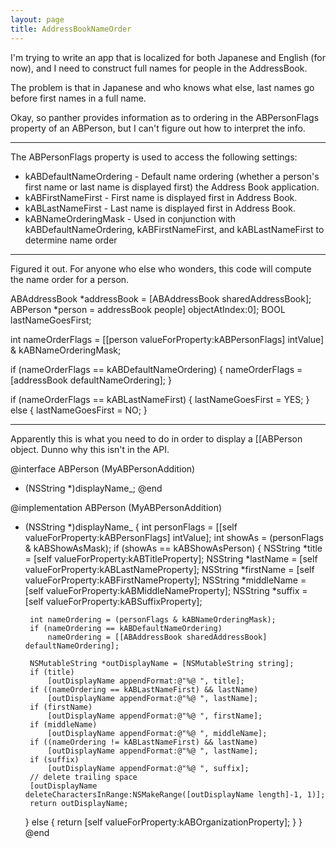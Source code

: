 ```yaml
---
layout: page
title: AddressBookNameOrder
---
```


I'm trying to write an app that is localized for both Japanese and English (for now), and I need to construct full names for people in the AddressBook.

The problem is that in Japanese and who knows what else, last names go before first names in a full name.

Okay, so panther provides information as to ordering in the ABPersonFlags property of an ABPerson, but I can't figure out how to interpret the info.

----

The ABPersonFlags property is used to access the following settings:

* kABDefaultNameOrdering - Default name ordering (whether a person's first name or last name is displayed first) the Address Book application.
* kABFirstNameFirst - First name is displayed first in Address Book.
* kABLastNameFirst - Last name is displayed first in Address Book.
* kABNameOrderingMask - Used in conjunction with kABDefaultNameOrdering, kABFirstNameFirst, and kABLastNameFirst to determine name order


----

Figured it out.  For anyone who else who wonders, this code will compute the name order for a person.

    
 ABAddressBook *addressBook = [ABAddressBook sharedAddressBook];
 ABPerson *person = addressBook people] objectAtIndex:0];
 BOOL lastNameGoesFirst;
 
 int nameOrderFlags = [[person valueForProperty:kABPersonFlags] intValue] & kABNameOrderingMask;
 
 if (nameOrderFlags == kABDefaultNameOrdering)
 {
     nameOrderFlags = [addressBook defaultNameOrdering];
 }
             
 if (nameOrderFlags == kABLastNameFirst)
 {
     lastNameGoesFirst = YES;
 }
 else
 {
     lastNameGoesFirst = NO;
 }


----

Apparently this is what you need to do in order to display a [[ABPerson object. Dunno why this isn't in the API.

    
 @interface ABPerson (MyABPersonAddition)
 - (NSString *)displayName_;
 @end
 
 @implementation ABPerson (MyABPersonAddition)
 - (NSString *)displayName_
 {
 	int personFlags = [[self valueForProperty:kABPersonFlags] intValue];
 	int showAs = (personFlags & kABShowAsMask);
 	if (showAs == kABShowAsPerson)
 	{
 		NSString *title = [self valueForProperty:kABTitleProperty];
 		NSString *lastName = [self valueForProperty:kABLastNameProperty];
 		NSString *firstName = [self valueForProperty:kABFirstNameProperty];
 		NSString *middleName = [self valueForProperty:kABMiddleNameProperty];
 		NSString *suffix = [self valueForProperty:kABSuffixProperty];
 		
 		int nameOrdering = (personFlags & kABNameOrderingMask);
 		if (nameOrdering == kABDefaultNameOrdering)
 			nameOrdering = [[ABAddressBook sharedAddressBook] defaultNameOrdering];
 		
 		NSMutableString *outDisplayName = [NSMutableString string];
 		if (title)
 			[outDisplayName appendFormat:@"%@ ", title];
 		if ((nameOrdering == kABLastNameFirst) && lastName)
 			[outDisplayName appendFormat:@"%@ ", lastName];
 		if (firstName)
 			[outDisplayName appendFormat:@"%@ ", firstName];
 		if (middleName)
 			[outDisplayName appendFormat:@"%@ ", middleName];
 		if ((nameOrdering != kABLastNameFirst) && lastName)
 			[outDisplayName appendFormat:@"%@ ", lastName];
 		if (suffix)
 			[outDisplayName appendFormat:@"%@ ", suffix];
 		// delete trailing space
 		[outDisplayName deleteCharactersInRange:NSMakeRange([outDisplayName length]-1, 1)];
 		return outDisplayName;
 	}
 	else
 	{
 		return [self valueForProperty:kABOrganizationProperty];
 	}
 }
 @end

